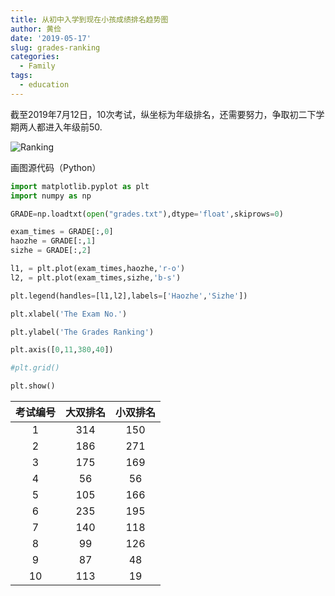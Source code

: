 ```yaml
---
title: 从初中入学到现在小孩成绩排名趋势图
author: 黄俭
date: '2019-05-17'
slug: grades-ranking
categories:
  - Family
tags:
  - education
---
```

截至2019年7月12日，10次考试，纵坐标为年级排名，还需要努力，争取初二下学期两人都进入年级前50.

![Ranking](/post/2019-05-17-grades-ranking_files/Figure_1.png)

画图源代码（Python）

```python
import matplotlib.pyplot as plt
import numpy as np

GRADE=np.loadtxt(open("grades.txt"),dtype='float',skiprows=0)

exam_times = GRADE[:,0]
haozhe = GRADE[:,1]
sizhe = GRADE[:,2]

l1, = plt.plot(exam_times,haozhe,'r-o')
l2, = plt.plot(exam_times,sizhe,'b-s')

plt.legend(handles=[l1,l2],labels=['Haozhe','Sizhe'])

plt.xlabel('The Exam No.')

plt.ylabel('The Grades Ranking')

plt.axis([0,11,380,40])

#plt.grid()

plt.show()

```

|考试编号| 大双排名      |  小双排名|
|:------:|:-------------:|:--------:|
|       1|            314|150       |
|       2|            186| 271      |
|       3|            175| 169      |
|       4|            56 |  56      |
|       5|            105|166       |
|       6|            235| 195      |
|       7|            140|   118    |
|       8|           99  | 126      |
|       9|           87  |   48     |
|      10|           113 |   19     |